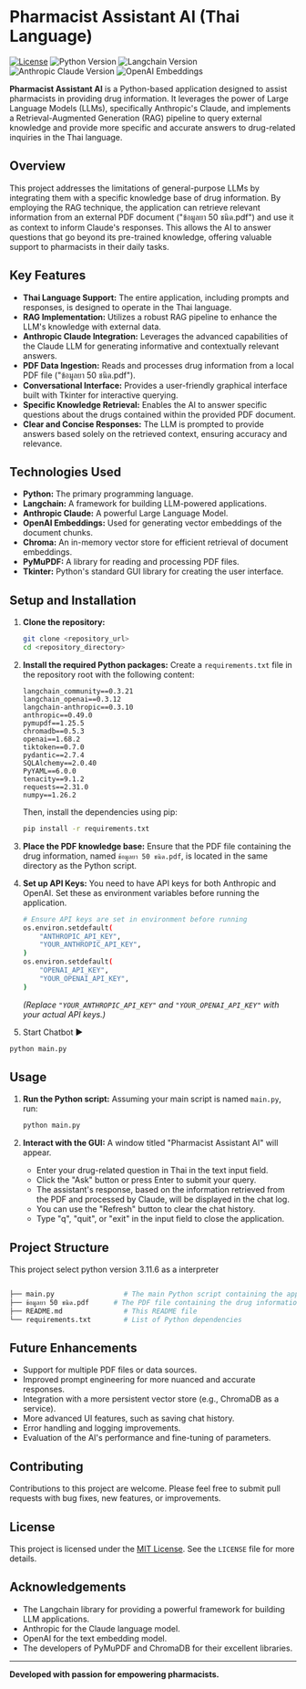 # Pharmacist Assistant AI (Thai Language)

[![License](https://img.shields.io/badge/License-MIT-yellow.svg)](https://opensource.org/licenses/MIT)
![Python Version](https://img.shields.io/badge/Python-3.11.6-blue.svg)
![Langchain Version](https://img.shields.io/badge/Langchain-0.3.x-brightgreen.svg)
![Anthropic Claude Version](https://img.shields.io/badge/Anthropic%20Claude-3.5%20Sonnet-orange.svg)
![OpenAI Embeddings](https://img.shields.io/badge/OpenAI%20Embeddings-text--embedding--ada--002-lightgrey.svg)

**Pharmacist Assistant AI** is a Python-based application designed to assist pharmacists in providing drug information. It leverages the power of Large Language Models (LLMs), specifically Anthropic's Claude, and implements a Retrieval-Augmented Generation (RAG) pipeline to query external knowledge and provide more specific and accurate answers to drug-related inquiries in the Thai language.

## Overview

This project addresses the limitations of general-purpose LLMs by integrating them with a specific knowledge base of drug information. By employing the RAG technique, the application can retrieve relevant information from an external PDF document ("ข้อมูลยา 50 ชนิด.pdf") and use it as context to inform Claude's responses. This allows the AI to answer questions that go beyond its pre-trained knowledge, offering valuable support to pharmacists in their daily tasks.

## Key Features

* **Thai Language Support:** The entire application, including prompts and responses, is designed to operate in the Thai language.
* **RAG Implementation:** Utilizes a robust RAG pipeline to enhance the LLM's knowledge with external data.
* **Anthropic Claude Integration:** Leverages the advanced capabilities of the Claude LLM for generating informative and contextually relevant answers.
* **PDF Data Ingestion:** Reads and processes drug information from a local PDF file ("ข้อมูลยา 50 ชนิด.pdf").
* **Conversational Interface:** Provides a user-friendly graphical interface built with Tkinter for interactive querying.
* **Specific Knowledge Retrieval:** Enables the AI to answer specific questions about the drugs contained within the provided PDF document.
* **Clear and Concise Responses:** The LLM is prompted to provide answers based solely on the retrieved context, ensuring accuracy and relevance.

## Technologies Used

* **Python:** The primary programming language.
* **Langchain:** A framework for building LLM-powered applications.
* **Anthropic Claude:** A powerful Large Language Model.
* **OpenAI Embeddings:** Used for generating vector embeddings of the document chunks.
* **Chroma:** An in-memory vector store for efficient retrieval of document embeddings.
* **PyMuPDF:** A library for reading and processing PDF files.
* **Tkinter:** Python's standard GUI library for creating the user interface.

## Setup and Installation

1.  **Clone the repository:**
    ```bash
    git clone <repository_url>
    cd <repository_directory>
    ```

2.  **Install the required Python packages:**
    Create a `requirements.txt` file in the repository root with the following content:
    ```
    langchain_community==0.3.21    
    langchain_openai==0.3.12        
    langchain-anthropic==0.3.10    
    anthropic==0.49.0            
    pymupdf==1.25.5               
    chromadb==0.5.3            
    openai==1.68.2                 
    tiktoken==0.7.0                 
    pydantic==2.7.4                
    SQLAlchemy==2.0.40             
    PyYAML==6.0.0                  
    tenacity==9.1.2                
    requests==2.31.0                
    numpy==1.26.2                  
    ```
    Then, install the dependencies using pip:
    
    ```bash
    pip install -r requirements.txt
    ```

4.  **Place the PDF knowledge base:**
    Ensure that the PDF file containing the drug information, named `ข้อมูลยา 50 ชนิด.pdf`, is located in the same directory as the Python script.

    

5.  **Set up API Keys:**
    You need to have API keys for both Anthropic and OpenAI. Set these as environment variables before running the application.
    ```bash
    # Ensure API keys are set in environment before running
    os.environ.setdefault(
        "ANTHROPIC_API_KEY",
        "YOUR_ANTHROPIC_API_KEY",
    )
    os.environ.setdefault(
        "OPENAI_API_KEY",
        "YOUR_OPENAI_API_KEY",
    )

    ```
    *(Replace `"YOUR_ANTHROPIC_API_KEY"` and `"YOUR_OPENAI_API_KEY"` with your actual API keys.)*

6. Start Chatbot ▶️

```bash
python main.py
```

## Usage

1.  **Run the Python script:**
    Assuming your main script is named `main.py`, run:
    ```bash
    python main.py
    ```

2.  **Interact with the GUI:**
    A window titled "Pharmacist Assistant AI" will appear.
    * Enter your drug-related question in Thai in the text input field.
    * Click the "Ask" button or press Enter to submit your query.
    * The assistant's response, based on the information retrieved from the PDF and processed by Claude, will be displayed in the chat log.
    * You can use the "Refresh" button to clear the chat history.
    * Type "q", "quit", or "exit" in the input field to close the application.

## Project Structure
   This project select python version  3.11.6 as a interpreter

 ```bash

├── main.py                 # The main Python script containing the application logic
├── ข้อมูลยา 50 ชนิด.pdf      # The PDF file containing the drug information
├── README.md               # This README file
└── requirements.txt        # List of Python dependencies

```

## Future Enhancements

* Support for multiple PDF files or data sources.
* Improved prompt engineering for more nuanced and accurate responses.
* Integration with a more persistent vector store (e.g., ChromaDB as a service).
* More advanced UI features, such as saving chat history.
* Error handling and logging improvements.
* Evaluation of the AI's performance and fine-tuning of parameters.

## Contributing

Contributions to this project are welcome. Please feel free to submit pull requests with bug fixes, new features, or improvements.

## License

This project is licensed under the [MIT License](https://opensource.org/licenses/MIT). See the `LICENSE` file for more details.

## Acknowledgements

* The Langchain library for providing a powerful framework for building LLM applications.
* Anthropic for the Claude language model.
* OpenAI for the text embedding model.
* The developers of PyMuPDF and ChromaDB for their excellent libraries.

---

**Developed with passion for empowering pharmacists.**
